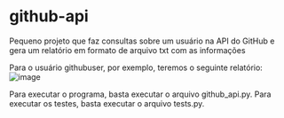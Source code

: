 # github-api
Pequeno projeto que faz consultas sobre um usuário na API do GitHub e gera um relatório em formato de arquivo txt com as informações

Para o usuário githubuser, por exemplo, teremos o seguinte relatório:
![image](https://user-images.githubusercontent.com/69723121/224431503-28059dc4-e729-4602-a8cc-fe2f46756a3d.png)

Para executar o programa, basta executar o arquivo github_api.py.
Para executar os testes, basta executar o arquivo tests.py.

